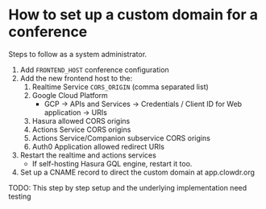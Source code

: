 # How to set up a custom domain for a conference

Steps to follow as a system administrator.

1. Add `FRONTEND_HOST` conference configuration
2. Add the new frontend host to the:
   1. Realtime Service `CORS_ORIGIN` (comma separated list)
   2. Google Cloud Platform
      - GCP -> APIs and Services -> Credentials / Client ID for Web application -> URIs
   3. Hasura allowed CORS origins
   4. Actions Service CORS origins
   5. Actions Service/Companion subservice CORS origins
   6. Auth0 Application allowed redirect URIs
3. Restart the realtime and actions services
   - If self-hosting Hasura GQL engine, restart it too.
4. Set up a CNAME record to direct the custom domain at app.clowdr.org

TODO: This step by step setup and the underlying implementation need testing
